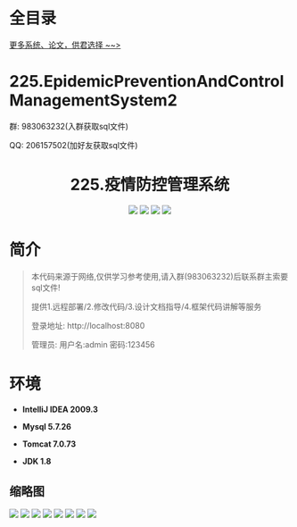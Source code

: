 # 全目录

[更多系统、论文，供君选择 ~~>](https://www.yuque.com/wisebit/blog)

# 225.EpidemicPreventionAndControlManagementSystem2

<p>群: 983063232(入群获取sql文件)</p>
<p>QQ: 206157502(加好友获取sql文件)</p>

<p><h1 align="center">225.疫情防控管理系统</h1></p>


<p align="center">
	<img src="https://img.shields.io/badge/jdk-1.8-orange.svg"/>
    <img src="https://img.shields.io/badge/springboot-5.x-lightgrey.svg"/>
    <img src="https://img.shields.io/badge/vue-3.x-blue.svg"/>
    <img src="https://img.shields.io/badge/html-5.x-yellow.svg"/>
</p>

# 简介


> 本代码来源于网络,仅供学习参考使用,请入群(983063232)后联系群主索要sql文件!
>
> 提供1.远程部署/2.修改代码/3.设计文档指导/4.框架代码讲解等服务
>
> 登录地址: http://localhost:8080
>
> 管理员: 用户名:admin 密码:123456



# 环境

- <b>IntelliJ IDEA 2009.3</b>

- <b>Mysql 5.7.26</b>

- <b>Tomcat 7.0.73</b>

- <b>JDK 1.8</b>




## 缩略图

![](https://bitwise.oss-cn-heyuan.aliyuncs.com/2024/9/10/9568fe69-0a0f-4d39-bdaa-adc3aabb0789.png)
![](https://bitwise.oss-cn-heyuan.aliyuncs.com/2024/9/10/5c68d7c9-39b2-4d78-abe6-b56819f136d1.png)
![](https://bitwise.oss-cn-heyuan.aliyuncs.com/2024/9/10/ee64ad55-85fc-4fad-868c-5b3393560e10.png)
![](https://bitwise.oss-cn-heyuan.aliyuncs.com/2024/9/10/f3aa2ac8-163c-4133-842f-e2948f9dcfcc.png)
![](https://bitwise.oss-cn-heyuan.aliyuncs.com/2024/9/10/6b93103e-5d07-42a1-9818-cd2dc69b7dce.png)
![](https://bitwise.oss-cn-heyuan.aliyuncs.com/2024/9/10/bfb397b1-59a1-4555-a52c-147645d33ce1.png)
![](https://bitwise.oss-cn-heyuan.aliyuncs.com/2024/9/10/9c7fb0ed-6193-4d5f-9434-390e8374e50a.png)
![](https://bitwise.oss-cn-heyuan.aliyuncs.com/2024/9/10/6dbb07cd-d2ff-4bbb-81d4-d5bfa1863b9e.png)



